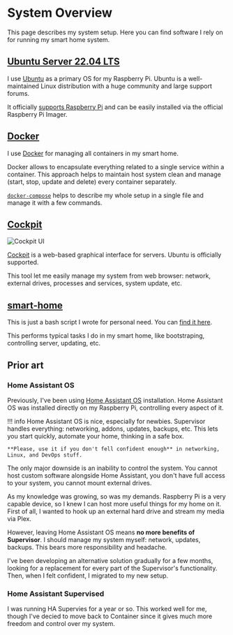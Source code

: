 # System Overview

This page describes my system setup. Here you can find software I rely on for running my smart home system.

## [Ubuntu Server 22.04 LTS](https://ubuntu.com/download/server)

I use [Ubuntu](https://ubuntu.com/) as a primary OS for my Raspberry Pi. Ubuntu is a well-maintained Linux distribution with a huge community and large support forums.

It officially [supports Raspberry Pi](https://ubuntu.com/download/raspberry-pi) and can be easily installed via the official Raspberry Pi Imager.

## [Docker](https://www.docker.com/)

I use [Docker](https://www.docker.com/) for managing all containers in my smart home.

Docker allows to encapsulate everything related to a single service within a container. This approach helps to maintain host system clean and manage (start, stop, update and delete) every container separately.

[`docker-compose`](https://docs.docker.com/compose/`) helps to describe my whole setup in a single file and manage it with a few commands.

## [Cockpit](https://cockpit-project.org/)

![Cockpit UI](https://user-images.githubusercontent.com/3459374/115122655-bdfe5b80-9fc1-11eb-9a68-9ce67f12ce8e.png)

[Cockpit](https://cockpit-project.org/) is a web-based graphical interface for servers. Ubuntu is officially supported.

This tool let me easily manage my system from web browser: network, external drives, processes and services, system update, etc.

## [smart-home](https://github.com/denysdovhan/smart-home/blob/master/bin/smart-home)

This is just a bash script I wrote for personal need. You can [find it here](https://github.com/denysdovhan/smart-home/blob/master/bin/smart-home).

This performs typical tasks I do in my smart home, like bootstraping, controlling server, updating, etc.

## Prior art

### Home Assistant OS

Previously, I've been using [Home Assistant OS](https://www.home-assistant.io/installation/#compare-installation-methods) installation. Home Assistant OS was installed directly on my Raspberry Pi, controlling every aspect of it.

<!-- prettier-ignore -->
!!! info
    Home Assistant OS is nice, especially for newbies. Supervisor handles everything: networking, addons, updates, backups, etc. This lets you start quickly, automate your home, thinking in a safe box.

    **Please, use it if you don't fell confident enough** in networking, Linux, and DevOps stuff.

The only major downside is an inability to control the system. You cannot host custom software alongside Home Assistant, you don't have full access to your system, you cannot mount external drives.

As my knowledge was growing, so was my demands. Raspberry Pi is a very capable device, so I knew I can host more useful things for my home on it. First of all, I wanted to hook up an external hard drive and stream my media via Plex.

However, leaving Home Assistant OS means **no more benefits of Supervisor**. I should manage my system myself: network, updates, backups. This bears more responsibility and headache.

I've been developing an alternative solution gradually for a few months, looking for a replacement for every part of the Supervisor's functionality. Then, when I felt confident, I migrated to my new setup.

### Home Assistant Supervised

I was running HA Supervies for a year or so. This worked well for me, though I've decied to move back to Container since it gives much more freedom and control over my system.
